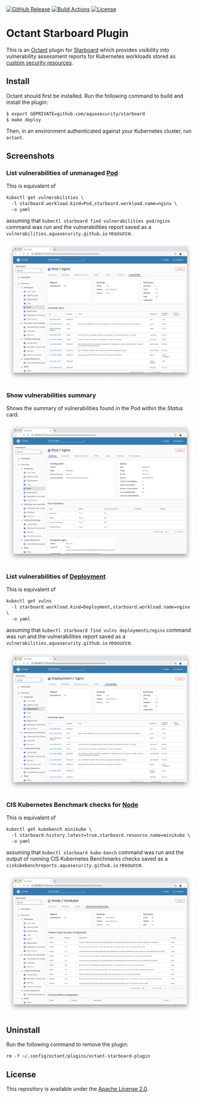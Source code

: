 [![GitHub Release][release-img]][release]
[![Build Actions][build-action-img]][build-action]
[![License][license-img]][license]

# Octant Starboard Plugin

This is an [Octant][octant] plugin for [Starboard][starboard] which provides visibility into vulnerability assessment
reports for Kubernetes workloads stored as [custom security resources][starboard-crds].

## Install

Octant should first be installed. Run the following command to build and install the plugin:

```
$ export GOPRIVATE=github.com/aquasecurity/starboard
$ make deploy
```

Then, in an environment authenticated against your Kubernetes cluster, run `octant`.

## Screenshots

### List vulnerabilities of unmanaged [Pod][k8s-pod]

This is equivalent of

```
kubectl get vulnerabilities \
  -l starboard.workload.kind=Pod,starboard.workload.name=nginx \
  -o yaml
```

assuming that `kubectl starboard find vulnerabilities pod/nginx` command was run and the vulnerabilities report saved
as a `vulnerabilities.aquasecurity.github.io` resource.

![](./docs/images/vulnerabilities_pod.png)

### Show vulnerabilities summary

Shows the summary of vulnerabilities found in the Pod within the *Status* card.

![](./docs/images/vulnerabilities_summary_pod.png)

### List vulnerabilities of [Deployment][k8s-deployment]

This is equivalent of

```
kubectl get vulns
  -l starboard.workload.kind=Deployment,starboard.workload.name=nginx \
  -o yaml
```

assuming that `kubectl starboard find vulns deployments/nginx` command was run and the vulnerabilities report saved
as a `vulnerabilities.aquasecurity.github.io` resource.

![](./docs/images/vulnerabilities_deploy.png)

### CIS Kubernetes Benchmark checks for [Node][k8s-node]

This is equivalent of

```
kubectl get kubebench minikube \
  -l starboard.history.latest=true,starboard.resource.name=minikube \
  -o yaml
```

assuming that `kubectl starboard kube-bench` command was run and the output of running CIS Kubernetes Benchmarks checks
saved as a `ciskubebenchreports.aquasecurity.github.io` resource.

![](./docs/images/cis_kubernetes_benchmark_node.png)

## Uninstall

Run the following command to remove the plugin:

```
rm -f ~/.config/octant/plugins/octant-starboard-plugin
```

## License

This repository is available under the [Apache License 2.0][license].

[release-img]: https://img.shields.io/github/release/aquasecurity/octant-starboard-plugin.svg
[release]: https://github.com/aquasecurity/octant-starboard-plugin/releases
[build-action-img]: https://github.com/aquasecurity/octant-starboard-plugin/workflows/build/badge.svg
[build-action]: https://github.com/aquasecurity/octant-starboard-plugin/actions
[license-img]: https://img.shields.io/github/license/aquasecurity/octant-starboard-plugin.svg
[license]: https://github.com/aquasecurity/octant-starboard-plugin/blob/master/LICENSE
[octant]: https://octant.dev/
[starboard]: https://github.com/aquasecurity/starboard
[trivy]: https://github.com/aquasecurity/trivy
[starboard-crds]: https://github.com/aquasecurity/starboard-crds
[k8s-pod]: https://kubernetes.io/docs/concepts/workloads/pods/pod/
[k8s-deployment]: https://kubernetes.io/docs/concepts/workloads/controllers/deployment/
[k8s-node]: https://kubernetes.io/docs/concepts/architecture/nodes/
